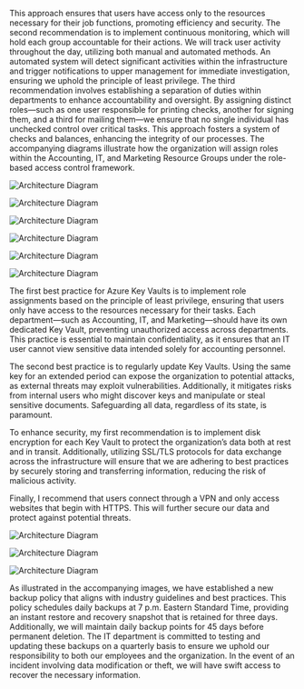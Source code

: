 <p> This approach ensures that users have access only to the resources necessary for their job functions, promoting efficiency and security. The second recommendation is to implement continuous monitoring, which will hold each group accountable for their actions. We will track user activity throughout the day, utilizing both manual and automated methods. An automated system will detect significant activities within the infrastructure and trigger notifications to upper management for immediate investigation, ensuring we uphold the principle of least privilege. The third recommendation involves establishing a separation of duties within departments to enhance accountability and oversight. By assigning distinct roles—such as one user responsible for printing checks, another for signing them, and a third for mailing them—we ensure that no single individual has unchecked control over critical tasks. This approach fosters a system of checks and balances, enhancing the integrity of our processes. The accompanying diagrams illustrate how the organization will assign roles within the Accounting, IT, and Marketing Resource Groups under the role-based access control framework. </p>

![Architecture Diagram](https://i.imgur.com/hjAPnVQ.png)

![Architecture Diagram](https://i.imgur.com/ZwA32ji.png)

![Architecture Diagram](https://i.imgur.com/aKp49Lq.png)

![Architecture Diagram](https://i.imgur.com/0jfJs0F.png)

![Architecture Diagram](https://i.imgur.com/Sw5frJH.png)

![Architecture Diagram](https://i.imgur.com/pMNF3cc.png)

<p> The first best practice for Azure Key Vaults is to implement role assignments based on the principle of least privilege, ensuring that users only have access to the resources necessary for their tasks. Each department—such as Accounting, IT, and Marketing—should have its own dedicated Key Vault, preventing unauthorized access across departments. This practice is essential to maintain confidentiality, as it ensures that an IT user cannot view sensitive data intended solely for accounting personnel. </p>

<p> The second best practice is to regularly update Key Vaults. Using the same key for an extended period can expose the organization to potential attacks, as external threats may exploit vulnerabilities. Additionally, it mitigates risks from internal users who might discover keys and manipulate or steal sensitive documents. Safeguarding all data, regardless of its state, is paramount. </p>

<p> To enhance security, my first recommendation is to implement disk encryption for each Key Vault to protect the organization’s data both at rest and in transit. Additionally, utilizing SSL/TLS protocols for data exchange across the infrastructure will ensure that we are adhering to best practices by securely storing and transferring information, reducing the risk of malicious activity. </p>

<p> Finally, I recommend that users connect through a VPN and only access websites that begin with HTTPS. This will further secure our data and protect against potential threats. </p>


![Architecture Diagram](https://i.imgur.com/wSXhyGB.png)

![Architecture Diagram](https://i.imgur.com/Vx1QpQt.png)

![Architecture Diagram](https://i.imgur.com/6TUmYV7.png)

<p> As illustrated in the accompanying images, we have established a new backup policy that aligns with industry guidelines and best practices. This policy schedules daily backups at 7 p.m. Eastern Standard Time, providing an instant restore and recovery snapshot that is retained for three days. Additionally, we will maintain daily backup points for 45 days before permanent deletion. The IT department is committed to testing and updating these backups on a quarterly basis to ensure we uphold our responsibility to both our employees and the organization. In the event of an incident involving data modification or theft, we will have swift access to recover the necessary information. </p>
